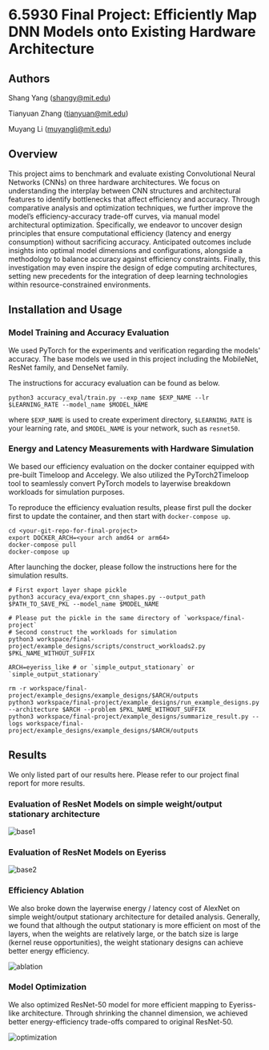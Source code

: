 # 6.5930 Final Project: Efficiently Map DNN Models onto Existing Hardware Architecture

## Authors
Shang Yang (shangy@mit.edu)

Tianyuan Zhang (tianyuan@mit.edu)

Muyang Li (muyangli@mit.edu)

## Overview

This project aims to benchmark and evaluate existing Convolutional Neural Networks (CNNs) on three hardware architectures. We focus on understanding the interplay between CNN structures and architectural features to identify bottlenecks that affect efficiency and accuracy. Through comparative analysis and optimization techniques, we further improve the model’s efficiency-accuracy trade-off curves, via manual model architectural optimization. Specifically, we endeavor to uncover design principles that ensure computational efficiency (latency and energy consumption) without sacrificing accuracy. Anticipated outcomes include insights into optimal model dimensions and configurations, alongside a methodology to balance accuracy against efficiency constraints. Finally, this investigation may even inspire the design of edge computing architectures, setting new precedents for the integration of deep learning technologies within resource-constrained environments.

## Installation and Usage

### Model Training and Accuracy Evaluation

We used PyTorch for the experiments and verification regarding the models' accuracy. The base models we used in this project including the MobileNet, ResNet family, and DenseNet family. 

The instructions for accuracy evaluation can be found as below. 

```shell
python3 accuracy_eval/train.py --exp_name $EXP_NAME --lr $LEARNING_RATE --model_name $MODEL_NAME
```

where `$EXP_NAME` is used to create experiment directory, `$LEARNING_RATE` is your learning rate, and `$MODEL_NAME` is your network, such as `resnet50`.

### Energy and Latency Measurements with Hardware Simulation

We based our efficiency evaluation on the docker container equipped with pre-built Timeloop and Accelegy. We also utilized the PyTorch2Timeloop tool to seamlessly convert PyTorch models to layerwise breakdown workloads for simulation purposes.

To reproduce the efficiency evaluation results, please first pull the docker first to update the container, and then start with `docker-compose up`. 

```
cd <your-git-repo-for-final-project>
export DOCKER_ARCH=<your arch amd64 or arm64>
docker-compose pull
docker-compose up
```

After launching the docker, please follow the instructions here for the simulation results.

```shell
# First export layer shape pickle
python3 accuracy_eva/export_cnn_shapes.py --output_path $PATH_TO_SAVE_PKL --model_name $MODEL_NAME

# Please put the pickle in the same directory of `workspace/final-project`
# Second construct the workloads for simulation
python3 workspace/final-project/example_designs/scripts/construct_workloads2.py $PKL_NAME_WITHOUT_SUFFIX

ARCH=eyeriss_like # or `simple_output_stationary` or `simple_output_stationary`

rm -r workspace/final-project/example_designs/example_designs/$ARCH/outputs
python3 workspace/final-project/example_designs/run_example_designs.py --architecture $ARCH --problem $PKL_NAME_WITHOUT_SUFFIX
python3 workspace/final-project/example_designs/summarize_result.py --logs workspace/final-project/example_designs/example_designs/$ARCH/outputs
```

## Results

We only listed part of our results here. Please refer to our project final report for more results.

### Evaluation of ResNet Models on simple weight/output stationary architecture
![base1](assets/simple_baselines.png)

### Evaluation of ResNet Models on Eyeriss
![base2](assets/eyeriss_baseline.png)

### Efficiency Ablation

We also broke down the layerwise energy / latency cost of AlexNet on simple weight/output stationary architecture for detailed analysis. Generally, we found that although the output stationary is more efficient on most of the layers, when the weights are relatively large, or the batch size is large (kernel reuse opportunities), the weight stationary designs can achieve better energy efficiency.

![ablation](assets/layerwise_ablation.png)

### Model Optimization

We also optimized ResNet-50 model for more efficient mapping to Eyeriss-like architecture. Through shrinking the channel dimension, we achieved better energy-efficiency trade-offs compared to original ResNet-50.

![optimization](assets/optimization.png)
